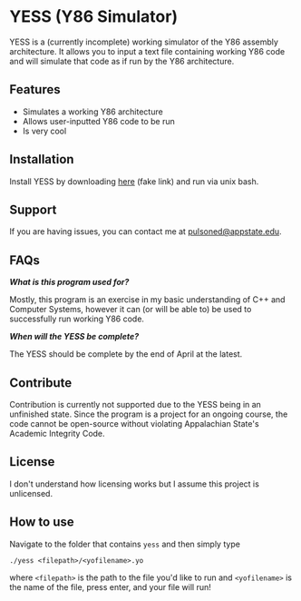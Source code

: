 
YESS (Y86 Simulator)
========
 
YESS is a (currently incomplete) working simulator of the Y86 assembly architecture.  It allows you to input a text file containing working Y86 code and will simulate that code as if run by the Y86 architecture.
 
Features
--------
 
- Simulates a working Y86 architecture
- Allows user-inputted Y86 code to be run
- Is very cool
 
Installation
------------
 
Install YESS by downloading [here](https://www.google.com) (fake link) and run via unix bash.
 
    
Support
-------
 
If you are having issues, you can contact me at pulsoned@appstate.edu.

FAQs
-------
***What is this program used for?***

Mostly, this program is an exercise in my basic understanding of C++ and Computer Systems, however it can (or will be able to) be used to successfully run working Y86 code.

***When will the YESS be complete?***

The YESS should be complete by the end of April at the latest.

Contribute
----------
 
Contribution is currently not supported due to the YESS being in an unfinished state. Since the program is a project for an ongoing course, the code cannot be open-source without violating Appalachian State's 
 Academic Integrity Code.
 
License
-------
 
I don't understand how licensing works but I assume this project is unlicensed.

How to use
-------
 
Navigate to the folder that contains `yess` and then simply type

    ./yess <filepath>/<yofilename>.yo
where `<filepath>` is the path to the file you'd like to run and `<yofilename>` is the name of the file, press enter, and your file will run!
